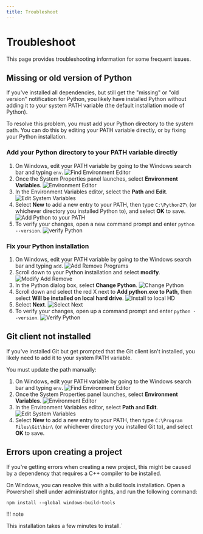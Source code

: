 ```yaml
---
title: Troubleshoot
---
```


# Troubleshoot

This page provides troubleshooting information for some frequent issues.

## Missing or old version of Python

If you've installed all dependencies, but still get the "missing" or "old version" notification for
Python, you likely have installed Python without adding it to your system PATH variable (the default
installation mode of Python).

To resolve this problem, you must add your Python directory to the system path.
You can do this by editing your PATH variable directly, or by fixing your Python installation.

### Add your Python directory to your PATH variable directly

1. On Windows, edit your PATH variable by going to the Windows search bar and typing `env`.
   ![Find Environment Editor](../images/findEnvEditor.png)
1. Once the System Properties panel launches, select **Environment Variables**.
   ![Environment Editor](../images/envEditor.png)
1. In the Environment Variables editor, select the **Path** and **Edit**.
   ![Edit System Variables](../images/openSystemVariables.png)
1. Select **New** to add a new entry to your PATH, then type `C:\Python27\` (or whichever
   directory you installed Python to), and select **OK** to save.
   ![Add Python to your PATH](../images/addPythonPath.png)
1. To verify your changes, open a new command prompt and enter `python --version`.
   ![verify Python](../images/verifyPython.png)

### Fix your Python installation

1. On Windows, edit your PATH variable by going to the Windows search bar and typing `add`.
   ![Add Remove Programs](../images/addRemovePrograms.png)
1. Scroll down to your Python installation and select **modify**.
   ![Modify Add Remove](../images/pythonAddRemove.png)
1. In the Python dialog box, select **Change Python**.
   ![Change Python](../images/changePython.png)
1. Scroll down and select the red X next to **Add python.exe to Path**, then select **Will be
   installed on local hard drive**.
   ![Install to local HD](../images/enablePythonOnHD.png)
1. Select **Next**.
   ![Select Next](../images/pythonClickNext.png)
1. To verify your changes, open up a command prompt and enter `python --version`.
   ![Verify Python](../images/verifyPython.png)

## Git client not installed

If you've installed Git but get prompted that the Git client isn't installed, you likely need to add
it to your system PATH variable.

You must update the path manually:

1. On Windows, edit your PATH variable by going to the Windows search bar and typing `env`.
   ![Find Environment Editor](../images/findEnvEditor.png)
1. Once the System Properties panel launches, select **Environment Variables**.
   ![Environment Editor](../images/envEditor.png)
1. In the Environment Variables editor, select **Path** and **Edit**.
   ![Edit System Variables](../images/openSystemVariables.png)
1. Select **New** to add a new entry to your PATH, then type `C:\Program Files\Git\bin\` (or
   whichever directory you installed Git to), and select **OK** to save.

## Errors upon creating a project

If you're getting errors when creating a new project, this might be caused by a dependency that
requires a C++ compiler to be installed.

On Windows, you can resolve this with a build tools installation.
Open a Powershell shell under administrator rights, and run the following command:

```shell
npm install --global windows-build-tools
```

!!! note

   This installation takes a few minutes to install.`
